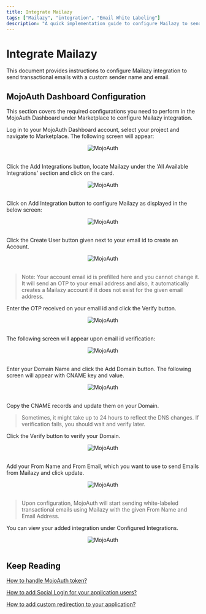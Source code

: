 ```yaml
---
title: Integrate Mailazy
tags: ["Mailazy", "integration", "Email White Labeling"]
description: "A quick implementation guide to configure Mailazy to send transactional email to your application users with custom sender name and email."
---
```


# Integrate Mailazy

This document provides instructions to configure Mailazy integration to send transactional emails with a custom sender name and email.

## MojoAuth Dashboard Configuration

This section covers the required configurations you need to perform in the MojoAuth Dashboard under Marketplace to configure Mailazy integration.

Log in to your MojoAuth Dashboard account, select your project and navigate to Marketplace.
  The following screen will appear:

<div style="text-align:center">
  <img src="/images/marketplace.png" alt="MojoAuth" />
</div>
<br/>

Click the Add Integrations button, locate Mailazy under the 'All Available Integrations' section and click on the card.

<div style="text-align:center">
  <img src="/images/available-integrations.png" alt="MojoAuth" />
</div>
<br/>

Click on Add Integration button to configure Mailazy as displayed in the below screen:

<div style="text-align:center">
  <img src="/images/mailazy.png" alt="MojoAuth" />
</div>
<br/>

Click the Create User button given next to your email id to create an Account.

<div style="text-align:center">
  <img src="/images/create-account.png" alt="MojoAuth" />
</div>
<br/>

> Note: Your account email id is prefilled here and you cannot change it. It will send an OTP to your email address and also, it automatically creates a Mailazy account if it does not exist for the given email address.

Enter the OTP received on your email id and click the Verify button.

<div style="text-align:center">
  <img src="/images/verify-otp.png" alt="MojoAuth" />
</div>
<br/>

The following screen will appear upon email id verification:

<div style="text-align:center">
  <img src="/images/add-domain.png" alt="MojoAuth" />
</div>
<br/>

Enter your Domain Name and click the Add Domain button. The following screen will appear with CNAME key and value.

<div style="text-align:center">
  <img src="/images/verify-domain.png" alt="MojoAuth" />
</div>
<br/>

Copy the CNAME records and update them on your Domain.

> Sometimes, it might take up to 24 hours to reflect the DNS changes. If verification fails, you should wait and verify later.

Click the Verify button to verify your Domain.


<div style="text-align:center">
  <img src="/images/access-keys.png" alt="MojoAuth" />
</div>
<br/>

Add your From Name and From Email, which you want to use to send Emails from Mailazy and click update.

<div style="text-align:center">
  <img src="/images/mail-name-update.png" alt="MojoAuth" />
</div>
<br/>

> Upon configuration, MojoAuth will start sending white-labeled transactional emails using Mailazy with the given From Name and Email Address.

You can view your added integration under Configured Integrations.

<div style="text-align:center">
  <img src="/images/configured.png" alt="MojoAuth" />
</div>
<br/>

## Keep Reading

[How to handle MojoAuth token?](/howto/handle-jwt-token/)

[How to add Social Login for your application users?](/howto/social-login/)

[How to add custom redirection to your application?](/configurations/redirection/)
